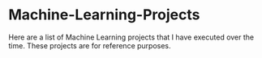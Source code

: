 # Machine-Learning-Projects

Here are a list of Machine Learning projects that I have executed over the time. These projects are for reference purposes. 
